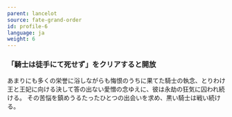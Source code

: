 ```yaml
---
parent: lancelot
source: fate-grand-order
id: profile-6
language: ja
weight: 6
---
```


### 「騎士は徒手にて死せず」をクリアすると開放

あまりにも多くの栄誉に浴しながらも悔恨のうちに果てた騎士の執念、とりわけ王と王妃に向ける決して答の出ない愛憎の念ゆえに、彼は永劫の狂気に囚われ続ける。
その苦悩を鎮めうるたったひとつの出会いを求め、黒い騎士は戦い続ける。
